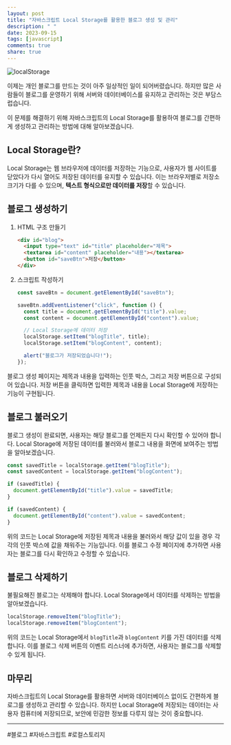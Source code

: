 ```yaml
---
layout: post
title: "자바스크립트 Local Storage를 활용한 블로그 생성 및 관리"
description: " "
date: 2023-09-15
tags: [javascript]
comments: true
share: true
---
```


![localStorage](https://images.unsplash.com/photo-1573497490405-1ffcf326019f)

이제는 개인 블로그를 만드는 것이 아주 일상적인 일이 되어버렸습니다. 하지만 많은 사람들이 블로그를 운영하기 위해 서버와 데이터베이스를 유지하고 관리하는 것은 부담스럽습니다. 

이 문제를 해결하기 위해 자바스크립트의 Local Storage를 활용하여 블로그를 간편하게 생성하고 관리하는 방법에 대해 알아보겠습니다.

## Local Storage란?

Local Storage는 웹 브라우저에 데이터를 저장하는 기능으로, 사용자가 웹 사이트를 닫았다가 다시 열어도 저장된 데이터를 유지할 수 있습니다. 이는 브라우저별로 저장소 크기가 다를 수 있으며, **텍스트 형식으로만 데이터를 저장**할 수 있습니다.

## 블로그 생성하기

1. HTML 구조 만들기

   ```html
   <div id="blog">
     <input type="text" id="title" placeholder="제목">
     <textarea id="content" placeholder="내용"></textarea>
     <button id="saveBtn">저장</button>
   </div>
   ```

2. 스크립트 작성하기

   ```javascript
   const saveBtn = document.getElementById("saveBtn");

   saveBtn.addEventListener("click", function () {
     const title = document.getElementById("title").value;
     const content = document.getElementById("content").value;

     // Local Storage에 데이터 저장
     localStorage.setItem("blogTitle", title);
     localStorage.setItem("blogContent", content);

     alert("블로그가 저장되었습니다!");
   });
   ```

블로그 생성 페이지는 제목과 내용을 입력하는 인풋 박스, 그리고 저장 버튼으로 구성되어 있습니다. 저장 버튼을 클릭하면 입력한 제목과 내용을 Local Storage에 저장하는 기능이 구현됩니다.

## 블로그 불러오기

블로그 생성이 완료되면, 사용자는 해당 블로그를 언제든지 다시 확인할 수 있어야 합니다. Local Storage에 저장된 데이터를 불러와서 블로그 내용을 화면에 보여주는 방법을 알아보겠습니다.

```javascript
const savedTitle = localStorage.getItem("blogTitle");
const savedContent = localStorage.getItem("blogContent");

if (savedTitle) {
  document.getElementById("title").value = savedTitle;
}

if (savedContent) {
  document.getElementById("content").value = savedContent;
}
```

위의 코드는 Local Storage에 저장된 제목과 내용을 불러와서 해당 값이 있을 경우 각각의 인풋 박스에 값을 채워주는 기능입니다. 이를 블로그 수정 페이지에 추가하면 사용자는 블로그를 다시 확인하고 수정할 수 있습니다.

## 블로그 삭제하기

불필요해진 블로그는 삭제해야 합니다. Local Storage에서 데이터를 삭제하는 방법을 알아보겠습니다.

```javascript
localStorage.removeItem("blogTitle");
localStorage.removeItem("blogContent");
```

위의 코드는 Local Storage에서 `blogTitle`과 `blogContent` 키를 가진 데이터를 삭제합니다. 이를 블로그 삭제 버튼의 이벤트 리스너에 추가하면, 사용자는 블로그를 삭제할 수 있게 됩니다.

## 마무리

자바스크립트의 Local Storage를 활용하면 서버와 데이터베이스 없이도 간편하게 블로그를 생성하고 관리할 수 있습니다. 하지만 Local Storage에 저장되는 데이터는 사용자 컴퓨터에 저장되므로, 보안에 민감한 정보를 다루지 않는 것이 중요합니다.

- - -

#블로그 #자바스크립트 #로컬스토리지